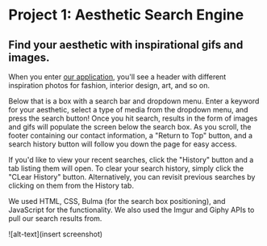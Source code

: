 # Project 1: Aesthetic Search Engine
## Find your aesthetic with inspirational gifs and images.

When you enter [our application](https://dvidal1209.github.io/project-1/), you'll see a header with different inspiration photos for fashion, 
interior design, art, and so on. 

Below that is a box with a search bar and dropdown menu. Enter a keyword for your aesthetic, select a type of media
from the dropdown menu, and press the search button! Once you hit search, results in the form of images and gifs will
populate the screen below the search box. As you scroll, the footer containing our contact information, a "Return to
Top" button, and a search history button will follow you down the page for easy access. 

If you'd like to view your recent searches, click the "History" button and a tab listing them will open. To clear your 
search history, simply click the "CLear History" button. Alternatively, you can revisit previous searches by clicking
on them from the History tab. 

We used HTML, CSS, Bulma (for the search box positioning), and JavaScript for the functionality. We also used the
Imgur and Giphy APIs to pull our search results from. 


![alt-text](insert screenshot)